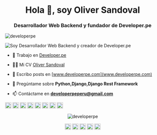 <h1 align="center">Hola 👋, soy Oliver Sandoval</h1>
<h3 align="center">Desarrollador Web Backend y fundador de Developer.pe</h3>
<p align="left"> <img src="https://komarev.com/ghpvc/?username=developerpe" alt="developerpe" /> </p>

![Soy Desarrollador Web Backend y creador de Developer.pe](https://i.imgur.com/EUPC5x3.png)

- 🔭 Trabajo en [Developer.pe](https://www.youtube.com/channel/UCOzf2U3BTng85gsFJHvIInQ)

- 👨‍💻 Mi CV [Oliver Sandoval](https://pe.linkedin.com/in/oliver-ton-sandoval-ar%C3%A9valo-585a60151)

- 📝 Escribo posts en [www.developerpe.com](www.developerpe.com)

- 💬 Pregúntame sobre **Python,Django,Django Rest Framework**

- 📫 Contáctame en **developerpeperu@gmail.com**

<p align="left"><img src="https://konpa.github.io/devicon/devicon.git/icons/react/react-original-wordmark.svg" alt="react" width="20" height="20"/> <img src="https://konpa.github.io/devicon/devicon.git/icons/bootstrap/bootstrap-plain.svg" alt="bootstrap" width="20" height="20"/> <img src="https://konpa.github.io/devicon/devicon.git/icons/django/django-original.svg" alt="django" width="20" height="20"/> <img src="https://konpa.github.io/devicon/devicon.git/icons/docker/docker-original-wordmark.svg" alt="docker" width="20" height="20"/> <img src="https://konpa.github.io/devicon/devicon.git/icons/html5/html5-original-wordmark.svg" alt="html5" width="20" height="20"/> <img src="https://konpa.github.io/devicon/devicon.git/icons/javascript/javascript-original.svg" alt="javascript" width="20" height="20"/> <img src="https://konpa.github.io/devicon/devicon.git/icons/postgresql/postgresql-original-wordmark.svg" alt="postgresql" width="20" height="20"/> <img src="https://konpa.github.io/devicon/devicon.git/icons/linux/linux-original.svg" alt="linux" width="20" height="20"/></p><p align="center"> <img src="https://github-readme-stats.vercel.app/api?username=developerpe&show_icons=true" alt="developerpe" /> </p>

<p align="center">
<a href="https://twitter.com/https://twitter.com/developerpepiur" target="blank"><img align="center" src="https://cdn.jsdelivr.net/npm/simple-icons@3.0.1/icons/twitter.svg" alt="https://twitter.com/developerpepiur" height="20" width="20" /></a>
<a href="https://linkedin.com/in/https://www.linkedin.com/in/oliver-ton-sandoval-ar%c3%a9valo-585a60151/" target="blank"><img align="center" src="https://cdn.jsdelivr.net/npm/simple-icons@3.0.1/icons/linkedin.svg" alt="https://www.linkedin.com/in/oliver-ton-sandoval-ar%c3%a9valo-585a60151/" height="20" width="20" /></a>
<a href="https://fb.com/https://www.facebook.com/developerper" target="blank"><img align="center" src="https://cdn.jsdelivr.net/npm/simple-icons@3.0.1/icons/facebook.svg" alt="https://www.facebook.com/developerper" height="20" width="20" /></a>
<a href="https://instagram.com/https://www.instagram.com/developer.pe/" target="blank"><img align="center" src="https://cdn.jsdelivr.net/npm/simple-icons@3.0.1/icons/instagram.svg" alt="https://www.instagram.com/developer.pe/" height="20" width="20" /></a>
<a href="https://www.youtube.com/c/https://www.youtube.com/channel/ucozf2u3btng85gsfjhviinq" target="blank"><img align="center" src="https://cdn.jsdelivr.net/npm/simple-icons@3.0.1/icons/youtube.svg" alt="https://www.youtube.com/channel/ucozf2u3btng85gsfjhviinq" height="20" width="20" /></a>
</p>
